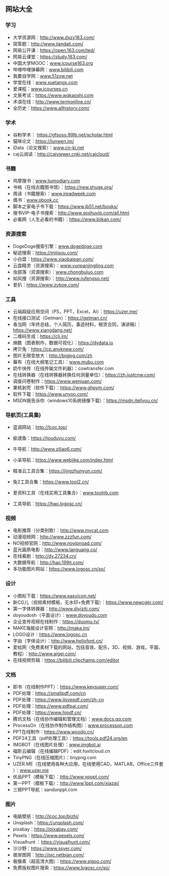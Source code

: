 ## 网站大全

### 学习

- 大学资源网：http://www.dxzy163.com/
- 简答题：http://www.jiandati.com/
- 网易公开课：https://open.163.com/ted/
- 网易云课堂：https://study.163.com/
- 中国大学MOOC：www.icourse163.org
- 哔哩哔哩弹幕网：www.bilibili.com
- 我要自学网：www.51zxw.net
- 学堂在线：www.xuetangx.com
- 爱课程：www.icourses.cn
- 文泉考试：https://www.wqkaoshi.com
- 术语在线：http://www.termonline.cn/
- 全历史：https://www.allhistory.com/

### 学术

- 谷粉学术： https://gfsoso.99lb.net/scholar.html
- 猫咪论文：https://lunwen.im/
- iData（论文搜索）：www.cn-ki.net
- caj云阅读：http://cajviewer.cnki.net/cajcloud/

### 书籍

- 鸠摩搜书：www.jiumodiary.com
- 书格（在线古籍图书馆）：https://new.shuge.org/
- 周读（书籍搜索）：www.ireadweek.com
- 偶书：www.obook.cc
- 脚本之家电子书下载：https://www.jb51.net/books/
- 搜书VIP-电子书搜索：http://www.soshuvip.com/all.html
- 必看网（人生必看的书籍）：https://www.biikan.com/



### 资源搜索

- DogeDoge搜索引擎：www.dogedoge.com
- 秘迹搜索：https://mijisou.com/
- 小白盘：https://www.xiaobaipan.com/
- 云盘精灵（资源搜索）：www.yunpanjingling.com
- 虫部落（资源搜索）：www.chongbuluo.com
- 如风搜（资源搜索）：http://www.rufengso.net/
- 爱扒：https://www.zyboe.com/

### 工具

- 云端超级应用空间（PS，PPT，Excel，Ai）：https://uzer.me/
- 在线接口测试（Getman）：https://getman.cn/
- 香当网（年终总结，个人简历，事迹材料，租赁合同，演讲稿）：https://www.xiangdang.net/
- 二维码生成：https://cli.im/
- 熵数（图表制作，数据可视化）：https://dydata.io
- 拷贝兔：https://cp.anyknew.com/
- 图片无限变放大：http://bigjpg.com/zh
- 幕布（在线大纲笔记工具）：www.mubu.com
- 奶牛快传（在线传输文件利器）：cowtransfer.com
- 在线转换器（在线转换器转换任何测量单位）：https://zh.justcnw.com/
- 调查问卷制作：https://www.wenjuan.com/
- 果核剥壳（软件下载）：https://www.ghpym.com/
- 软件下载：https://www.unyoo.com/
- MSDN我告诉你（windows10系统镜像下载）：https://msdn.itellyou.cn/

### 导航页(工具集)

- 蓝调网站：http://lcoc.top/

- 偷渡鱼：https://touduyu.com/
- 牛导航：http://www.ziliao6.com/
- 小呆导航：https://www.webjike.com/index.html
- 精准云工具合集：https://jingzhunyun.com/
- 兔2工具合集：https://www.tool2.cn/
- 爱资料工具（在线实用工具集合）：www.toolnb.com
- 工具导航：https://hao.logosc.cn/

### 视频

- 电影推荐（分类别致）：http://www.mvcat.com
- 动漫视频网：http://www.zzzfun.com/
- NO视频官网：http://www.novipnoad.com/
- 蓝光画质电影：http://www.languang.co/
- 在线看剧：http://dy.27234.cn/
- 大数据导航：http://hao.199it.com/
- 多功能图片网站：https://www.logosc.cn/so/

### 设计

- 小图标下载：https://www.easyicon.net/
- 新CG儿（视频素材模板，无水印+免费下载）：https://www.newcger.com/
- 第一字体转换器：http://www.diyiziti.com/
- doyoudosh（平面设计）：www.doyoudo.com
- 企业宣传视频在线制作：https://duomu.tv/
- MAKE海报设计官网：http://maka.im/
- LOGO设计：https://www.logosc.cn
- 字由（字体设计）：http://www.hellofont.cn/
- 爱给网（免费素材下载的网站，包括音效、配乐，3D、视频、游戏，平面、教程）：http://www.aigei.com/
- 在线视频剪辑：https://bilibili.clipchamp.com/editor

### 文档

- 即书（在线制作PPT）：https://www.keysuper.com/
- PDF处理：https://smallpdf.com/cn
- PDF处理：https://www.ilovepdf.com/zh-cn
- PDF处理：https://www.pdfpai.com/
- PDF处理：https://www.hipdf.cn/
- 腾讯文档（在线协作编辑和管理文档）：www.docs.qq.com
- ProcessOn（在线协作制作结构图）：www.processon.com
- PPT在线制作：https://www.woodo.cn/
- PDF24工具（pdf处理工具）：https://tools.pdf24.org/en
- IMGBOT（在线图片处理）：www.imgbot.ai
- 福昕云编辑（在线编辑PDF）：edit.foxitcloud.cn
- TinyPNG（在线压缩图片）：tinypng.com
- UZER.ME（在线使用各种大应用，在线使用CAD，MATLAB，Office三件套
  ）：www.uzer.me
- 优品PPT（模板下载）：http://www.ypppt.com/
- 第一PPT（模板下载）：http://www.1ppt.com/xiazai/
- 三顿PPT导航：sandunppt.com

### 图片

- 电脑壁纸：http://lcoc.top/bizhi/
- Unsplash：https://unsplash.com/
- pixabay：https://pixabay.com/
- Pexels：https://www.pexels.com/
- Visualhunt ：https://visualhunt.com/
- 沙沙野：https://www.ssyer.com/
- 彼岸图网：http://pic.netbian.com/
- 极像素（超高清大图）：https://www.sigoo.com/
- 免费版权图片搜索：https://www.logosc.cn/so/







